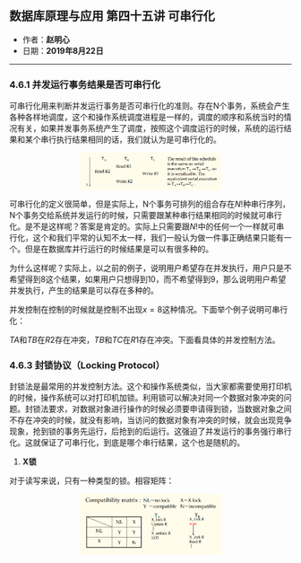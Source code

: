 ## 数据库原理与应用 第四十五讲 可串行化

- 作者：**赵明心**
- 日期：**2019年8月22日**

---

### **4.6.1 并发运行事务结果是否可串行化**

可串行化用来判断并发运行事务是否可串行化的准则。存在N个事务，系统会产生各种各样地调度，这个和操作系统调度进程是一样的，调度的顺序和系统当时的情况有关，如果并发事务系统产生了调度，按照这个调度运行的时候，系统的运行结果和某个串行执行结果相同的话，我们就认为是可串行化的。

<img src="img/Note_45/serialize.png" width="50%" style="display:block;margin:auto;">

可串行化的定义很简单，但是实际上，N个事务可排列的组合存在$N!$种串行序列，N个事务交给系统并发运行的时候，只需要跟某种串行结果相同的时候就可串行化。是不是这样呢？答案是肯定的。实际上只需要跟$N!$中的任何一个一样就可串行化，这个和我们平常的认知不太一样，我们一般认为做一件事正确结果只能有一个。但是在数据库并行运行的时候结果是可以有很多种的。

为什么这样呢？实际上，以之前的例子，说明用户希望存在并发执行，用户只是不希望得到8这个结果，如果用户只想得到10，而不希望得到9，那么说明用户希望并发执行，产生的结果是可以存在多种的。

并发控制在控制的时候就是控制不出现$x=8$这种情况。下面举个例子说明可串行化：

$TA$和$TB$在$R2$存在冲突，$TB$和$TC$在$R1$存在冲突。下面看具体的并发控制方法。

### **4.6.3 封锁协议（Locking Protocol）**

封锁法是最常用的并发控制方法。这个和操作系统类似，当大家都需要使用打印机的时候，操作系统可以对打印机加锁。利用锁可以解决对同一个数据对象冲突的问题。封锁法要求，对数据对象进行操作的时候必须要申请得到锁，当数据对象之间不存在冲突的时候，就没有影响，当访问的数据对象有冲突的时候，就会出现竞争现象，抢到锁的事务先运行，后抢到的后运行。这强迫了并发运行的事务强行串行化。这就保证了可串行化，到底是哪个串行结果，这个也是随机的。

1. **X锁**

对于读写来说，只有一种类型的锁。相容矩阵：

<img src="img/Note_45/lock.png" width="50%" style="display:block;margin:auto;">
